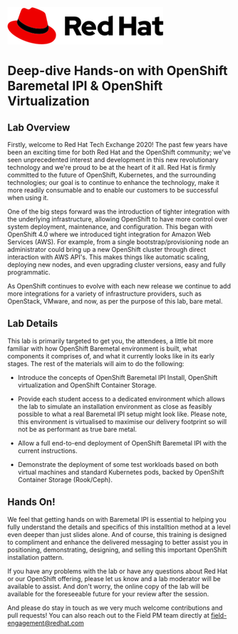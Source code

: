 <img src="img/redhat.png" style="width: 350px;" border=0/>

# Deep-dive Hands-on with OpenShift Baremetal IPI & OpenShift Virtualization

## Lab Overview

Firstly, welcome to Red Hat Tech Exchange 2020! The past few years have been an exciting time for both Red Hat and the OpenShift community; we've seen unprecedented interest and development in this new revolutionary technology and we're proud to be at the heart of it all. Red Hat is firmly committed to the future of OpenShift, Kubernetes, and the surrounding technologies; our goal is to continue to enhance the technology, make it more readily consumable and to enable our customers to be successful when using it.

One of the big steps forward was the introduction of tighter integration with the underlying infrastructure, allowing OpenShift to have more control over system deployment, maintenance, and configuration. This began with OpenShift 4.0 where we introduced tight integration for Amazon Web Services (AWS). For example, from a single bootstrap/provisioning node an administrator could bring up a new OpenShift cluster through direct interaction with AWS API's. This makes things like automatic scaling, deploying new nodes, and even upgrading cluster versions, easy and fully programmatic. 

As OpenShift continues to evolve with each new release we continue to add more integrations for a variety of infrastructure providers, such as OpenStack, VMware, and now, as per the purpose of this lab, bare metal.

## Lab Details

This lab is primarily targeted to get you, the attendees, a little bit more familiar with how OpenShift Baremetal environment is built, what components it comprises of, and what it currently looks like in its early stages. The rest of the materials will aim to do the following:

* Introduce the concepts of OpenShift Baremetal IPI Install, OpenShift virtualization and OpenShift Container Storage.

* Provide each student access to a dedicated environment which allows the lab to simulate an installation environment as close as feasibly possible to what a real Baremetal IPI setup might look like. Please note, this environment is virtualised to maximise our delivery footprint so will not be as performant as true bare metal. 

* Allow a full end-to-end deployment of OpenShift Baremetal IPI with the current instructions.

* Demonstrate the deployment of some test workloads based on both virtual machines and standard Kubernetes pods, backed by OpenShift Container Storage (Rook/Ceph).

## Hands On!

We feel that getting hands on with Baremetal IPI is essential to helping you fully understand the details and specifics of this installtion method at a level even deeper than just slides alone. And of course, this training is designed to compliment and enhance the delivered messaging to better assist you in positioning, demonstrating, designing, and selling this important OpenShift installation pattern. 

If you have any problems with the lab or have any questions about Red Hat or our OpenShift offering, please let us know and a lab moderator will be available to assist. And don't worry, the online copy of the lab will be available for the foreseeable future for your review after the session.

And please do stay in touch as we very much welcome contributions and pull requests! You can also reach out to the Field PM team directly at field-engagement@redhat.com
